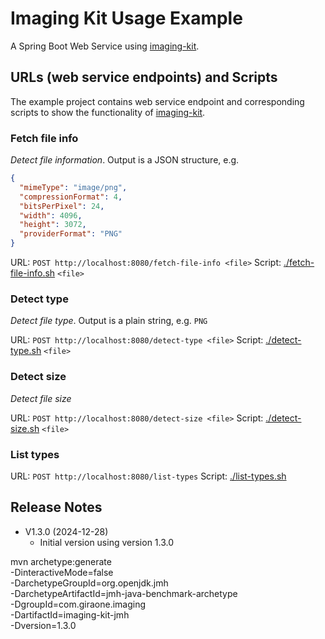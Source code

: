# Imaging Kit Usage Example

A Spring Boot Web Service using [imaging-kit](https://github.com/giraone/imaging-kit).

## URLs (web service endpoints) and Scripts

The example project contains web service endpoint and corresponding scripts to show the functionality of [imaging-kit](https://github.com/giraone/imaging-kit).

### Fetch file info

*Detect file information*. Output is a JSON structure, e.g.

```json
{
  "mimeType": "image/png",
  "compressionFormat": 4,
  "bitsPerPixel": 24,
  "width": 4096,
  "height": 3072,
  "providerFormat": "PNG"
}
```

URL: `POST http://localhost:8080/fetch-file-info <file>`
Script: [./fetch-file-info.sh](./fetch-file-info.sh) `<file>`

### Detect type

*Detect file type*. Output is a plain string, e.g. `PNG`

URL: `POST http://localhost:8080/detect-type <file>`
Script: [./detect-type.sh](./detect-type.sh) `<file>`

### Detect size

*Detect file size*

URL: `POST http://localhost:8080/detect-size <file>`
Script: [./detect-size.sh](./detect-size.sh) `<file>`

### List types

URL: `POST http://localhost:8080/list-types`
Script: [./list-types.sh](./list-types.sh)

## Release Notes

- V1.3.0 (2024-12-28)
  - Initial version using version 1.3.0

mvn archetype:generate \
-DinteractiveMode=false \
-DarchetypeGroupId=org.openjdk.jmh \
-DarchetypeArtifactId=jmh-java-benchmark-archetype \
-DgroupId=com.giraone.imaging \
-DartifactId=imaging-kit-jmh \
-Dversion=1.3.0
